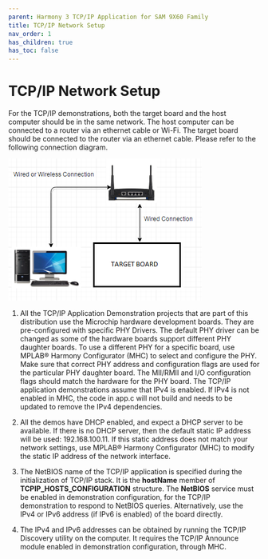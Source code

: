 ```yaml
---
parent: Harmony 3 TCP/IP Application for SAM 9X60 Family
title: TCP/IP Network Setup
nav_order: 1
has_children: true
has_toc: false
---
```

# TCP/IP Network Setup

For the TCP/IP demonstrations, both the target board and the host computer should be in the same network. The host computer can be connected to a router via an ethernet cable or Wi-Fi. The target board should be connected to the router via an ethernet cable. Please refer to the following connection diagram.

![TCP/IP Network Setup](images/connection_4.png)

1. All the TCP/IP Application Demonstration projects that are part of this distribution use the Microchip hardware development boards. They are pre-configured with specific PHY Drivers. The default PHY driver can be changed as some of the hardware boards support different PHY daughter boards. To use a different PHY for a specific board, use MPLAB® Harmony Configurator (MHC) to select and configure the PHY. Make sure that correct PHY address and configuration flags are used for the particular PHY daughter board. The MII/RMII and I/O configuration flags should match the hardware for the PHY board.
The TCP/IP application demonstrations assume that IPv4 is enabled. If IPv4 is not enabled in MHC, the code in app.c will not build and needs to be updated to remove the IPv4 dependencies.

2. All the demos have DHCP enabled, and expect a DHCP server to be available. If there is no DHCP server, then the default static IP address will be used: 192.168.100.11. If this static address does not match your network settings, use MPLAB® Harmony Configurator (MHC) to modify the static IP address of the network interface.

3. The NetBIOS name of the TCP/IP application is specified during the initialization of TCP/IP stack. It is the **hostName** member of **TCPIP_HOSTS_CONFIGURATION** structure. The **NetBIOS** service must be enabled in demonstration configuration, for the TCP/IP demonstration to respond to NetBIOS queries. Alternatively, use the IPv4 or IPv6 address (if IPv6 is enabled) of the board directly.

4. The IPv4 and IPv6 addresses can be obtained by running the TCP/IP Discovery utility on the computer. It requires the TCP/IP Announce module enabled in demonstration configuration, through MHC.


